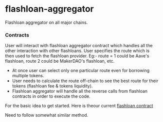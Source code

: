 # flashloan-aggregator
Flashloan aggregator on all major chains.

### Contracts
User will interact with flashloan aggregator contract which handles all the other interaction with other flashloans. User specifies the route which is then used to fetch the flashloan provider. Eg:- route = 1 could be Aave's flashloan, route 2 could be MakerDAO's flashloan, etc.
- At once user can select only one particular route even for borrowing multiple tokens.
- User needs to calculate the route off-chain to see the best route for their tokens (flashloan fee & tokens liquidity).
- Flashloan aggregator will handle all the reverse calls from flashloan contracts in order to execute the code.

For the basic idea to get started. Here is theour current [flashloan contract](https://github.com/Instadapp/dsa-flashloan/blob/Flashloan-Aave-update/contracts/flashloan/Instapool%20v2/main.sol)

Need to follow somewhat similar method.